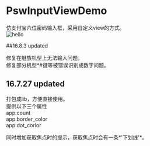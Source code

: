 # PswInputViewDemo
仿支付宝六位密码输入框，采用自定义view的方式。<br>
![hello](https://github.com/huage2580/PswInputViewDemo/blob/master/hello.gif)

##16.8.3 updated

修复在魅族机型上无法输入问题。<br>
修复部分机型*#键等被错误识别成数字问题。<br>


## 16.7.27 updated

打包成lib，方便直接使用。<br>
提供以下三个属性<br>
app:count<br>
app:border_color<br>
app:dot_corlor<br>

同时增加获取焦点时的提示，获取焦点时会有一条*'下划线'*。
